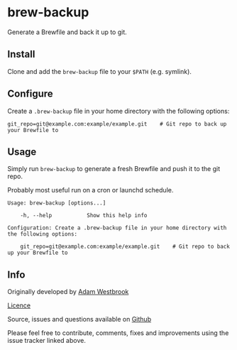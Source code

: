 # brew-backup

Generate a Brewfile and back it up to git.

## Install

Clone and add the `brew-backup` file to your `$PATH` (e.g. symlink).

## Configure

Create a `.brew-backup` file in your home directory with the following options:
```
git_repo=git@example.com:example/example.git    # Git repo to back up your Brewfile to
```

## Usage

Simply run `brew-backup` to generate a fresh Brewfile and push it to the git repo.

Probably most useful run on a cron or launchd schedule.

```
Usage: brew-backup [options...]

    -h, --help           Show this help info

Configuration: Create a .brew-backup file in your home directory with the following options:

    git_repo=git@example.com:example/example.git    # Git repo to back up your Brewfile to

```

## Info

Originally developed by [Adam Westbrook](https://github.com/adamdodev)

[Licence](https://github.com/adamdodev/brew-backup/blob/master/LICENSE)

Source, issues and questions available on [Github](https://github.com/adamdodev/brew-backup)

Please feel free to contribute, comments, fixes and improvements using the issue tracker linked above.
